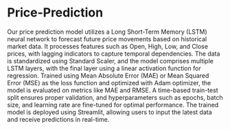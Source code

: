 # Price-Prediction
Our price prediction model utilizes a Long Short-Term Memory (LSTM) neural network to forecast future price movements based on historical market data. It processes features such as Open, High, Low, and Close prices, with lagging indicators to capture temporal dependencies. The data is standardized using Standard Scaler, and the model comprises multiple LSTM layers, with the final layer using a linear activation function for regression. Trained using Mean Absolute Error (MAE) or Mean Squared Error (MSE) as the loss function and optimized with Adam optimizer, the model is evaluated on metrics like MAE and RMSE. A time-based train-test split ensures proper validation, and hyperparameters such as epochs, batch size, and learning rate are fine-tuned for optimal performance. The trained model is deployed using Streamlit, allowing users to input the latest data and receive predictions in real-time.
